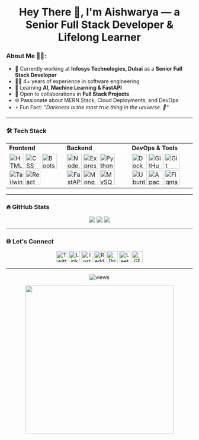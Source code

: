 <h1 align="center">Hey There 👋, I'm Aishwarya — a Senior Full Stack Developer & Lifelong Learner</h1>

<h3>About Me 💁‍♀️:</h3>

- 💼 Currently working at <strong>Infosys Technologies, Dubai</strong> as a **Senior Full Stack Developer**
- 👩‍💻 4+ years of experience in software engineering
- 🌱 Learning **AI, Machine Learning & FastAPI**
- 🤝 Open to collaborations in **Full Stack Projects**
- 🌐 Passionate about MERN Stack, Cloud Deployments, and DevOps
- ⚡ Fun Fact: <em>"Darkness is the most true thing in the universe. 🌌"</em>

---

<h3 align="left">🛠️ Tech Stack</h3>

<table align="center">
  <tr>
    <td><strong>Frontend</strong></td>
    <td><strong>Backend</strong></td>
    <td><strong>DevOps & Tools</strong></td>
  </tr>
  <tr>
    <td>
      <a href="https://developer.mozilla.org/en-US/docs/Web/HTML" target="_blank"><img src="https://www.vectorlogo.zone/logos/w3_html5/w3_html5-icon.svg" alt="HTML" width="40" /></a>
      <a href="https://developer.mozilla.org/en-US/docs/Web/CSS" target="_blank"><img src="https://www.vectorlogo.zone/logos/w3_css/w3_css-official.svg" alt="CSS" width="40" /></a>
      <a href="https://getbootstrap.com/" target="_blank"><img src="https://www.vectorlogo.zone/logos/getbootstrap/getbootstrap-icon.svg" alt="Bootstrap" width="40" /></a>
      <a href="https://tailwindcss.com/" target="_blank"><img src="https://www.vectorlogo.zone/logos/tailwindcss/tailwindcss-icon.svg" alt="Tailwind" width="40" /></a>
      <a href="https://reactjs.org/" target="_blank"><img src="https://www.vectorlogo.zone/logos/reactjs/reactjs-icon.svg" alt="React" width="40" /></a>
    </td>
    <td>
      <a href="https://nodejs.org/" target="_blank"><img src="https://www.vectorlogo.zone/logos/nodejs/nodejs-icon.svg" alt="Node.js" width="40" /></a>
      <a href="https://expressjs.com/" target="_blank"><img src="https://www.vectorlogo.zone/logos/expressjs/expressjs-icon.svg" alt="Express.js" width="40" /></a>
      <a href="https://www.python.org/" target="_blank"><img src="https://www.vectorlogo.zone/logos/python/python-icon.svg" alt="Python" width="40" /></a>
      <a href="https://fastapi.tiangolo.com/" target="_blank"><img src="https://fastapi.tiangolo.com/img/logo-margin/logo-teal.png" alt="FastAPI" width="40" /></a>
      <a href="https://www.mongodb.com/" target="_blank"><img src="https://www.vectorlogo.zone/logos/mongodb/mongodb-icon.svg" alt="MongoDB" width="40" /></a>
      <a href="https://www.mysql.com/" target="_blank"><img src="https://www.vectorlogo.zone/logos/mysql/mysql-icon.svg" alt="MySQL" width="40" /></a>
    </td>
    <td>
      <a href="https://www.docker.com/" target="_blank"><img src="https://www.vectorlogo.zone/logos/docker/docker-icon.svg" alt="Docker" width="40" /></a>
      <a href="https://github.com/" target="_blank"><img src="https://www.vectorlogo.zone/logos/github/github-icon.svg" alt="GitHub" width="40" /></a>
      <a href="https://git-scm.com/" target="_blank"><img src="https://www.vectorlogo.zone/logos/git-scm/git-scm-icon.svg" alt="Git" width="40" /></a>
      <a href="https://ubuntu.com/" target="_blank"><img src="https://www.vectorlogo.zone/logos/ubuntu/ubuntu-icon.svg" alt="Ubuntu" width="40" /></a>
      <a href="https://httpd.apache.org/" target="_blank"><img src="https://www.vectorlogo.zone/logos/apache/apache-icon.svg" alt="Apache" width="40" /></a>
      <a href="https://www.figma.com/" target="_blank"><img src="https://www.vectorlogo.zone/logos/figma/figma-icon.svg" alt="Figma" width="40" /></a>
    </td>
  </tr>
</table>

---

<h3 align="left">🔥 GitHub Stats</h3>
<div align="center">
  <img src="https://github-readme-stats.vercel.app/api?username=aishwarya1999-roy&show_icons=true&theme=dracula&hide_border=true" />
  <img src="https://github-readme-stats.vercel.app/api/top-langs/?username=aishwarya1999-roy&layout=compact&theme=dracula&hide_border=true" />
  <img src="https://github-profile-trophy.vercel.app/?username=aishwarya1999-roy&theme=dracula" />
</div>

---

<h3 align="left">🌐 Let's Connect</h3>
<p align="center">
  <a href="https://x.com/iaishwaryaroy" target="_blank"><img src="https://www.vectorlogo.zone/logos/x-twitter/x-twitter-icon.svg" alt="Twitter" width="30" /></a>
  <a href="https://linkedin.com/in/aishwarya-roy-a8144a1b8" target="_blank"><img src="https://www.vectorlogo.zone/logos/linkedin/linkedin-icon.svg" alt="LinkedIn" width="30" /></a>
  <a href="https://instagram.com/black.queen992100" target="_blank"><img src="https://www.vectorlogo.zone/logos/instagram/instagram-icon.svg" alt="Instagram" width="30" /></a>
  <a href="https://www.reddit.com/user/Vam_Pii/" target="_blank"><img src="https://www.vectorlogo.zone/logos/reddit/reddit-icon.svg" alt="Reddit" width="30" /></a>
  <a href="https://dribbble.com/blackdeformer21" target="_blank"><img src="https://www.vectorlogo.zone/logos/dribbble/dribbble-icon.svg" alt="Dribbble" width="30" /></a>
  <a href="https://www.leetcode.com/aishwarya1999-roy" target="_blank"><img src="https://upload.wikimedia.org/wikipedia/commons/a/ab/LeetCode_logo_white_no_text.svg" alt="LeetCode" width="30" /></a>
  <a href="https://auth.geeksforgeeks.org/user/aishwarya_roy0099" target="_blank"><img src="https://upload.wikimedia.org/wikipedia/commons/4/43/GeeksforGeeks.svg" alt="GFG" width="30" /></a>
</p>

---

<p align="center"> <img src="https://komarev.com/ghpvc/?username=aishwarya1999-roy&label=Profile%20views&color=0e75b6" alt="views" /> </p>

<p align="center">
  <img src="https://media.giphy.com/media/L1R1tvI9svkIWwpVYr/giphy.gif" width="400" />
</p>
